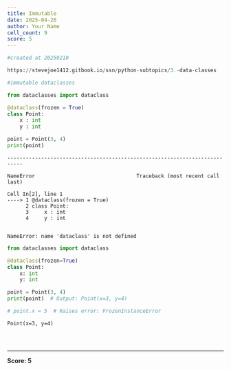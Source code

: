 ```yaml
---
title: Immutable 
date: 2025-04-26
author: Your Name
cell_count: 9
score: 5
---
```


```python
#created at 20250210
```


```python
https://stevejoe1412.gitbook.io/ssn/python-subtopics/3.-data-classes
```


```python
#immutable dataclasses
```


```python
from dataclasses import dataclass
```


```python
@dataclass(frozen = True)
class Point:
    x : int
    y : int

point = Point(3, 4)
print(point)

```


    ---------------------------------------------------------------------------

    NameError                                 Traceback (most recent call last)

    Cell In[2], line 1
    ----> 1 @dataclass(frozen = True)
          2 class Point:
          3     x : int
          4     y : int


    NameError: name 'dataclass' is not defined



```python
from dataclasses import dataclass

@dataclass(frozen=True)
class Point:
    x: int
    y: int

point = Point(3, 4)
print(point)  # Output: Point(x=3, y=4)

# point.x = 5  # Raises error: FrozenInstanceError
```

    Point(x=3, y=4)



```python

```


```python

```


```python

```


---
**Score: 5**